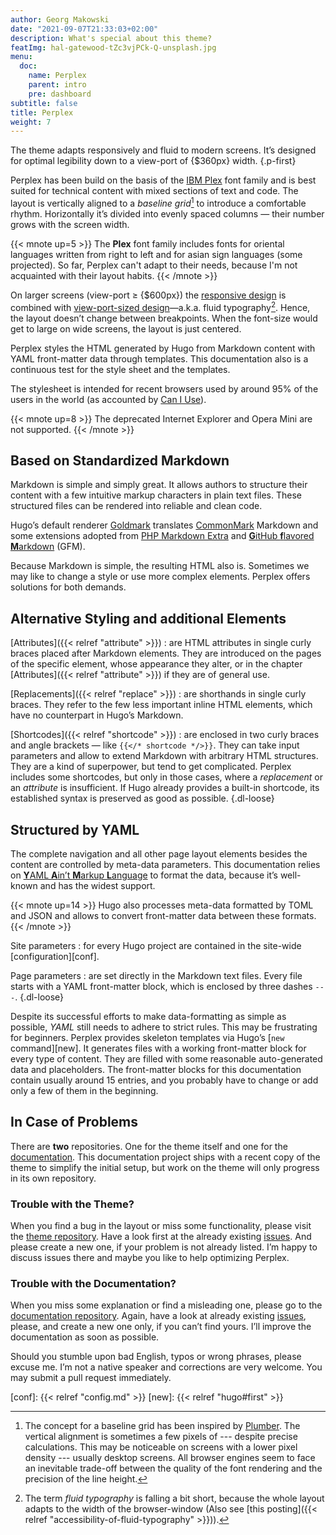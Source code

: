 ```yaml
---
author: Georg Makowski
date: "2021-09-07T21:33:03+02:00"
description: What's special about this theme?
featImg: hal-gatewood-tZc3vjPCk-Q-unsplash.jpg
menu:
  doc:
    name: Perplex
    parent: intro
    pre: dashboard
subtitle: false
title: Perplex
weight: 7
---
```


The theme adapts responsively and fluid to modern screens. It’s designed for optimal legibility down to a view-port of {$360px} width.
{.p-first} <!--more-->

Perplex has been build on the basis of the [IBM Plex][plex] font family and is best suited for technical content with mixed sections of text and code. The layout is vertically aligned to a _baseline grid_[^1] to introduce a comfortable rhythm. Horizontally it’s divided into evenly spaced columns — their number grows with the screen width.

{{< mnote up=5 >}}
The **Plex** font family includes fonts for oriental languages written from right to left and for asian sign languages (some projected). So far, Perplex can't adapt to their needs, because I'm not acquainted with their layout habits.
{{< /mnote >}}

On larger screens (view-port &ge; {$600px}) the [responsive design][rd] is combined with [view-port-sized design][ptres]—a.k.a. fluid typography[^2]. Hence, the layout doesn’t change between breakpoints. When the font-size would get to large on wide screens, the layout is just centered.

Perplex styles the HTML generated by Hugo from Markdown content with YAML front-matter data through templates. This documentation also is a continuous test for the style sheet and the templates.

The stylesheet is intended for recent browsers used by around 95\% of the users in the world (as accounted by [Can I Use](https://caniuse.com)).

{{< mnote up=8 >}}
The deprecated Internet Explorer and Opera Mini are not supported.
{{< /mnote >}}

## Based on Standardized Markdown

Markdown is simple and simply great. It allows authors to structure their content with a few intuitive markup characters in plain text files. These structured files can be rendered into reliable and clean code.

Hugo’s default renderer [Goldmark][gmark] translates [CommonMark][cmark] Markdown and some extensions adopted from [PHP Markdown Extra][phpmex] and [**G**itHub **f**lavored **M**arkdown][gfmspec] (GFM).

Because Markdown is simple, the resulting HTML also is. Sometimes we may like to change a style or use more complex elements. Perplex offers solutions for both demands.

## Alternative Styling and additional Elements

[Attributes]({{< relref "attribute" >}})
: are HTML attributes in single curly braces placed after Markdown elements. They are introduced on the pages of the specific element, whose appearance they alter, or in the chapter [Attributes]({{< relref "attribute" >}}) if they are of general use.

[Replacements]({{< relref "replace" >}})
: are shorthands in single curly braces. They refer to the few less important inline HTML elements, which have no counterpart in Hugo’s Markdown.

[Shortcodes]({{< relref "shortcode" >}})
: are enclosed in two curly braces and angle brackets — like `{{</* shortcode */>}}`. They can take input parameters and allow to extend Markdown with arbitrary HTML structures. They are a kind of superpower, but tend to get complicated. Perplex includes some shortcodes, but only in those cases, where a _replacement_ or an _attribute_ is insufficient. If Hugo already provides a built-in shortcode, its established syntax is preserved as good as possible.
{.dl-loose}

## Structured by YAML

The complete navigation and all other page layout elements besides the content are controlled by meta-data parameters. This documentation relies on [**Y**AML **A**in’t **M**arkup **L**anguage](https://yaml.org) to format the data, because it’s well-known and has the widest support.

{{< mnote up=14 >}}
Hugo also processes meta-data formatted by TOML and JSON and allows to convert front-matter data between these formats.
{{< /mnote >}}

Site parameters
: for every Hugo project are contained in the site-wide [configuration][conf].

Page parameters
: are set directly in the Markdown text files. Every file starts with a YAML front-matter block, which is enclosed by three dashes `---`.
{.dl-loose}

Despite its successful efforts to make data-formatting as simple as possible, _YAML_ still needs to adhere to strict rules. This may be frustrating for beginners. Perplex provides skeleton templates via Hugo’s [`new` command][new]. It generates files with a working front-matter block for every type of content. They are filled with some reasonable auto-generated data and placeholders. The front-matter blocks for this documentation contain usually around 15 entries, and you probably have to change or add only a few of them in the beginning.

## In Case of Problems

There are **two** repositories. One for the theme itself and one for the [documentation][doc]. This documentation project ships with a recent copy of the theme to simplify the initial setup, but work on the theme will only progress in its own repository.

### Trouble with the Theme?

When you find a bug in the layout or miss some functionality, please visit the [theme repository][theme]. Have a look first at the already existing [issues][issue]. And please create a new one, if your problem is not already listed. I’m happy to discuss issues there and maybe you like to help optimizing Perplex.

### Trouble with the Documentation?

When you miss some explanation or find a misleading one, please go to the [documentation repository][doc]. Again, have a look at already existing [issues][docissue], please, and create a new one only, if you can’t find yours. I’ll improve the documentation as soon as possible.

Should you stumble upon bad English, typos or wrong phrases, please excuse me. I’m not a native speaker and corrections are very welcome. You may submit a pull request immediately.  

[^1]: The concept for a baseline grid has been inspired by [Plumber][plumber]. The vertical alignment is sometimes a few pixels of --- despite precise calculations. This may be noticeable on screens with a lower pixel density --- usually desktop screens. All browser engines seem to face an inevitable trade-off between the quality of the font rendering and the precision of the line height.

[^2]: The term _fluid typography_ is falling a bit short, because the whole layout adapts to the width of the browser-window (Also see [this posting]({{< relref "accessibility-of-fluid-typography" >}})).

[plumber]: https://jamonserrano.github.io/plumber-sass/
[plex]: https://ibm.com/plex
[rd]: https://alistapart.com/article/responsive-web-design/
[ptres]: https://practicaltypography.com/responsive-web-design.html
[theme]: https://github.com/bowman2001/perplex
[issue]: https://github.com/bowman2001/perplex/issues
[doc]: https://github.com/bowman2001/perplexdoc
[docissue]: https://github.com/bowman2001/perplexdoc/issues
[cmark]: https://commonmark.org "CommonMark project site"
[gmark]: https://github.com/yuin/goldmark "Goldmark repository"
[phpmex]: https://michelf.ca/projects/php-markdown/extra/ "PHP Markdown Extra site"
[gfmspec]: https://github.github.com/gfm "GitHub Flavored Markdown Specification"
[conf]: {{< relref "config.md" >}}
[new]: {{< relref "hugo#first" >}}
